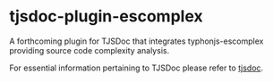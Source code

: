 # tjsdoc-plugin-escomplex
A forthcoming plugin for TJSDoc that integrates typhonjs-escomplex providing source code complexity analysis.

For essential information pertaining to TJSDoc please refer to [tjsdoc](https://github.com/typhonjs-node-tjsdoc/tjsdoc).
